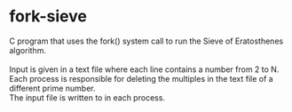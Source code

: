 # fork-sieve
C program that uses the fork() system call to run the Sieve of Eratosthenes algorithm.\
\
Input is given in a text file where each line contains a number from 2 to N.\
Each process is responsible for deleting the multiples in the text file of a different prime number.\
The input file is written to in each process.
